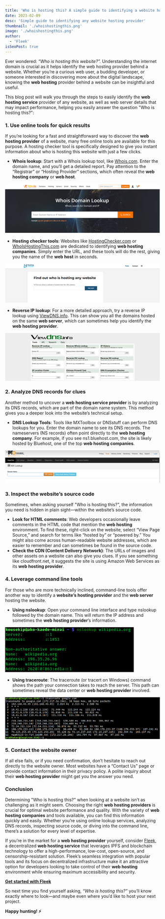 ```yaml
---
title: 'Who is hosting this? A simple guide to identifying a website hosting provider'
date: 2023-02-09
desc: 'Simple guide to identifying any website hosting provider'
thumbnail: './whoishostingthis.png'
image: './whoishostingthis.png'
author:
  - 'Fleek'
isSeoPost: true
---
```


Ever wondered: _“Who is hosting this website?”._ Understanding the internet domain is crucial as it helps identify the web hosting provider behind a website. Whether you’re a curious web user, a budding developer, or someone interested in discovering more about the digital landscape, knowing the **web hosting** provider behind a website can be insightful and useful.

This blog post will walk you through the steps to easily identify the **web hosting service** provider of any website, as well as web server details that may impact performance, helping you easily answer the question "Who is hosting this?":

### **1. Use online tools for quick results**

If you’re looking for a fast and straightforward way to discover the **web hosting provider** of a website, many free online tools are available for this purpose. A hosting checker tool is specifically designed to give you instant information about who is hosting this website with just a few clicks.

- **Whois lookup**: Start with a Whois lookup tool, like [Whois.com](https://www.whois.com/whois/?srsltid=AfmBOorV_IAUKEnEOlPVQnx6HTnw5XA5FImIyRHXZL89jiuyngGEexlH). Enter the domain name, and you’ll get a detailed report. Pay attention to the “Registrar” or “Hosting Provider” sections, which often reveal the **web hosting company** or **web host**.

![](./whois.png)

- **Hosting checker tools**: Websites like [HostingChecker.com](http://hostingchecker.com/) or [WhoIsHostingThis.com](http://whoishostingthis.com/) are dedicated to identifying **web hosting companies**. Simply enter the URL, and these tools will do the rest, giving you the name of the **web host** in seconds.

![](./hostingchecker.png)

- **Reverse IP lookup**: For a more detailed approach, try a reverse IP lookup using [ViewDNS.info](http://viewdns.info/). This can show you all the domains hosted on the same **web server**, which can sometimes help you identify the **web hosting provider**.

![](./viewdns.png)

### **2. Analyze DNS records for clues**

Another method to uncover a **web hosting service provider** is by analyzing its DNS records, which are part of the domain name system. This method gives you a deeper look into the website’s technical setup.

- **DNS Lookup Tools**: Tools like MXToolbox or DNSstuff can perform DNS lookups for you. Enter the domain name to see its DNS records. The nameservers (NS records) often point directly to the **web hosting company**. For example, if you see ns1.bluehost.com, the site is likely hosted by Bluehost, one of the top **web hosting companies**.

![](./mxtoolbox.png)

### **3. Inspect the website’s source code**

Sometimes, when asking yourself "Who is hosting this?", the information you need is hidden in plain sight—within the website’s source code.

- **Look for HTML comments**: Web developers occasionally leave comments in the HTML code that mention the **web hosting** environment. To find these, right-click on the website, select “View Page Source,” and search for terms like “hosted by” or “powered by.” You might also come across human-readable website addresses, which are easier to remember and can sometimes be found in the source code.
- **Check the CDN (Content Delivery Network)**: The URLs of images and other assets on a website can also give you clues. If you see something like cloudfront.net, it suggests the site is using Amazon Web Services as its **web hosting provider**.

### **4. Leverage command line tools**

For those who are more technically inclined, command-line tools offer another way to identify a **website’s hosting provider** and the **web server** hosting the website.

- **Using nslookup**: Open your command line interface and type nslookup followed by the domain name. This will return the IP address and sometimes the **web hosting provider**’s information.

![](./nslookup.png)

- **Using traceroute**: The traceroute (or tracert on Windows) command shows the path your connection takes to reach the server. This path can sometimes reveal the data center or **web hosting provider** involved.

![](./traceroute.png)

### **5. Contact the website owner**

If all else fails, or if you need confirmation, don’t hesitate to reach out directly to the website owner. Most websites have a “Contact Us” page or provide contact information in their privacy policy. A polite inquiry about their **web hosting provider** might get you the answer you need.

### **Conclusion**

Determining "Who is hosting this?" when looking at a website isn’t as challenging as it might seem. Choosing the right **web hosting providers** is crucial for optimal website performance and quality. With the variety of **web hosting companies** and tools available, you can find this information quickly and easily. Whether you’re using online lookup services, analyzing DNS records, inspecting source code, or diving into the command line, there’s a solution for every level of expertise.

If you’re in the market for a **web hosting provider** yourself, consider [Fleek](https://fleek.xyz/), a decentralized **web hosting service** that leverages IPFS and blockchain technology to offer a high-performance, low-cost, open-source, and censorship-resistant solution. Fleek’s seamless integration with popular tools and its focus on decentralized infrastructure make it an attractive option for developers looking to take control of their **web hosting** environment while ensuring maximum accessibility and security.

[**Get started with Fleek**](https://fleek.xyz/docs/platform/hosting/)

So next time you find yourself asking, _“Who is hosting this?”_ you’ll know exactly where to look—and maybe even where you’d like to host your next project.

**Happy hunting! ⚡️**
